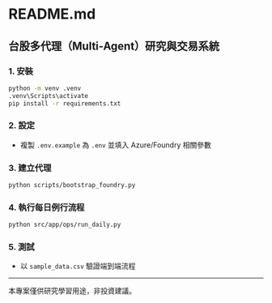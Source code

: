 # README.md

## 台股多代理（Multi-Agent）研究與交易系統

### 1. 安裝
```bash
python -m venv .venv
.venv\Scripts\activate
pip install -r requirements.txt
```

### 2. 設定
- 複製 `.env.example` 為 `.env` 並填入 Azure/Foundry 相關參數

### 3. 建立代理
```bash
python scripts/bootstrap_foundry.py
```

### 4. 執行每日例行流程
```bash
python src/app/ops/run_daily.py
```

### 5. 測試
- 以 `sample_data.csv` 驗證端到端流程

---

本專案僅供研究學習用途，非投資建議。
